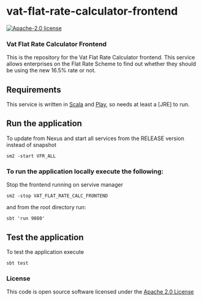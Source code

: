 # vat-flat-rate-calculator-frontend

[![Apache-2.0 license](http://img.shields.io/badge/license-Apache-brightgreen.svg)](http://www.apache.org/licenses/LICENSE-2.0.html)

### Vat Flat Rate Calculator Frontend

This is the repository for the Vat Flat Rate Calculator frontend. This service allows enterprises on the Flat Rate Scheme to find out whether they should be using the new 16.5% rate or not.

Requirements
------------

This service is written in [Scala](http://www.scala-lang.org/) and [Play](http://playframework.com/), so needs at least a [JRE] to run.


## Run the application


To update from Nexus and start all services from the RELEASE version instead of snapshot

```
sm2 -start VFR_ALL
```


### To run the application locally execute the following:

Stop the frontend running on servive manager 
```
sm2 -stop VAT_FLAT_RATE_CALC_FRONTEND
``` 
and from the root directory run:
```
sbt 'run 9080'
```


## Test the application

To test the application execute

```
sbt test
```




### License

This code is open source software licensed under the [Apache 2.0 License]("http://www.apache.org/licenses/LICENSE-2.0.html")

